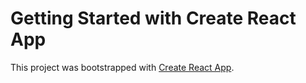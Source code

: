 # Getting Started with Create React App

This project was bootstrapped with [Create React App](https://github.com/facebook/create-react-app).





